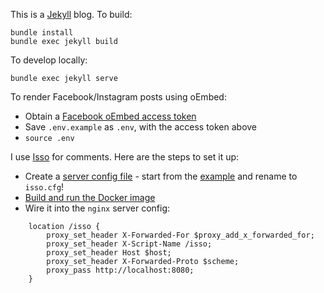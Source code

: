 This is a [Jekyll](https://jekyllrb.com/) blog. To build:
```
bundle install 
bundle exec jekyll build
```
To develop locally:
```
bundle exec jekyll serve
```
To render Facebook/Instagram posts using oEmbed:
- Obtain a [Facebook oEmbed access token](https://developers.facebook.com/docs/plugins/oembed)
- Save `.env.example` as `.env`, with the access token above
- `source .env`

I use [Isso](https://posativ.org/isso/) for comments. Here are the steps to set it up:
- Create a [server config file](https://posativ.org/isso/docs/configuration/server/) - start from the [example](https://github.com/posativ/isso/blob/master/share/isso.conf) and rename to `isso.cfg`!
- [Build and run the Docker image](https://posativ.org/isso/docs/install/#build-a-docker-image)
- Wire it into the `nginx` server config:
```
    location /isso {
        proxy_set_header X-Forwarded-For $proxy_add_x_forwarded_for;
        proxy_set_header X-Script-Name /isso;
        proxy_set_header Host $host;
        proxy_set_header X-Forwarded-Proto $scheme;
        proxy_pass http://localhost:8080;
    }
```
